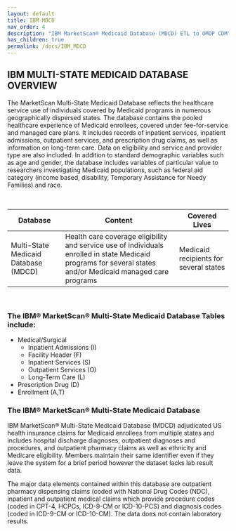 ```yaml
---
layout: default
title: IBM MDCD
nav_order: 4
description: "IBM MarketScan® Medicaid Database (MDCD) ETL to OMOP CDM"
has_children: true
permalink: /docs/IBM_MDCD
---
```


## IBM MULTI-STATE MEDICAID DATABASE OVERVIEW

The MarketScan Multi-State Medicaid Database reflects the healthcare service use of individuals covered by Medicaid programs in numerous geographically dispersed states. The database contains the pooled healthcare experience of Medicaid enrollees, covered under fee-for-service and managed care plans. It includes records of inpatient services, inpatient admissions, outpatient services, and prescription drug claims, as well as information on long-term care. Data on eligibility and service and provider type are also included. In addition to standard demographic variables such as age and gender, the database includes variables of particular value to researchers investigating Medicaid populations, such as federal aid category (income based, disability, Temporary Assistance for Needy Families) and race.

<br>

 | Database | Content | Covered Lives |
 | --- | --- | --- | 
| Multi-State Medicaid Database (MDCD) |  Health care coverage eligibility and service use of individuals enrolled in state Medicaid programs for several states and/or Medicaid managed care programs | Medicaid recipients for several states| 


<br>

### The IBM® MarketScan® Multi-State Medicaid Database Tables include:

* Medical/Surgical
    * Inpatient Admissions (I)
    * Facility Header (F)
    * Inpatient Services (S) 
    * Outpatient Services (O)
    * Long-Term Care (L)
* Prescription Drug (D)
* Enrollment (A,T)

### The IBM® MarketScan® Multi-State Medicaid Database
IBM MarketScan® Multi-State Medicaid Database (MDCD) adjudicated US health insurance claims for Medicaid enrollees from multiple states and includes hospital discharge diagnoses, outpatient diagnoses and procedures, and outpatient pharmacy claims as well as ethnicity and Medicare eligibility.  Members maintain their same identifier even if they leave the system for a brief period however the dataset lacks lab result data.  

The major data elements contained within this database are outpatient pharmacy dispensing claims (coded with National Drug Codes (NDC), inpatient and outpatient medical claims which provide procedure codes (coded in CPT-4, HCPCs, ICD-9-CM or ICD-10-PCS) and diagnosis codes (coded in ICD-9-CM or ICD-10-CM).  The data does not contain laboratory results.  
<br>



